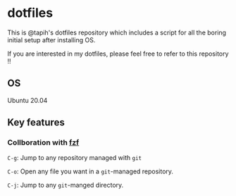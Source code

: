 # dotfiles

This is @tapih's dotfiles repository which includes a script for all the boring initial setup after installing OS.

If you are interested in my dotfiles, please feel free to refer to this repository !!

## OS

Ubuntu 20.04

## Key features

### Collboration with [fzf](https://github.com/junegunn/fzf)

`C-g`: Jump to any repository managed with `git`

`C-o`: Open any file you want in a `git`-managed repository.

`C-j`: Jump to any `git`-manged directory.
